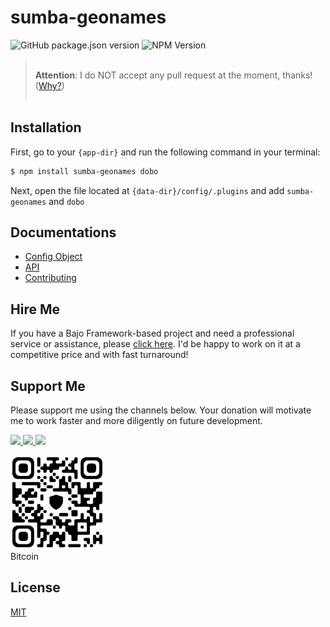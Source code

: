 # sumba-geonames

![GitHub package.json version](https://img.shields.io/github/package-json/v/ardhi/sumba-geonames) ![NPM Version](https://img.shields.io/npm/v/sumba-geonames)

> <br />**Attention**: I do NOT accept any pull request at the moment, thanks! ([Why?](CONTRIBUTING.md))<br /><br />

## Installation

First, go to your ```{app-dir}``` and run the following command in your terminal:

```bash
$ npm install sumba-geonames dobo
```

Next, open the file located at ```{data-dir}/config/.plugins``` and add ```sumba-geonames``` and ```dobo```

## Documentations

- [Config Object](tutorial/00-config.md)
- [API](https://ardhi.github.io/sumba-geonames)
- [Contributing](CONTRIBUTING.md)

## Hire Me

If you have a Bajo Framework-based project and need a professional service or assistance, please <a href="https://github.com/ardhi#professional-service">click here</a>. I'd be happy to work on it at a competitive price and with fast turnaround!

## Support Me

Please support me using the channels below. Your donation will motivate me to work faster and more diligently on future development.

<a href="https://github.com/sponsors/ardhi">
  <img src="https://img.shields.io/badge/Github-slategrey?style=flat&logo=github" height="50">
</a>
<a href="https://www.patreon.com/bajoframework">
  <img src="https://img.shields.io/badge/Patreon-f2c3b2?style=flat&logo=patreon" height="50">
</a>
<a href="https://www.paypal.com/ncp/payment/EWLERL7SCUU64">
  <img src="https://img.shields.io/badge/Paypal-blue?style=flat&logo=paypal" height="50">
</a>

<p>
<div><img alt="bc1qwtv78cwp9ef8hnqaw84fxg5856l0pggqe32g6f" src="docs/static/bitcoin.jpeg" width="150" height="150" /><br>Bitcoin</div>
</p>

## License

[MIT](LICENSE)
